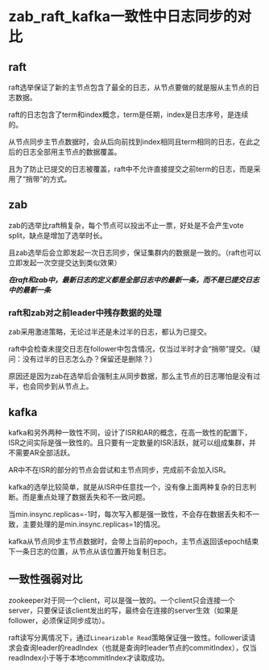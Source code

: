 # zab_raft_kafka一致性中日志同步的对比

## raft

raft选举保证了新的主节点包含了最全的日志，从节点要做的就是服从主节点的日志数据。

raft的日志包含了term和index概念，term是任期，index是日志序号，是连续的。

从节点同步主节点数据时，会从后向前找到index相同且term相同的日志，在此之后的日志全部用主节点的数据覆盖。

且为了防止已提交的日志被覆盖，raft中不允许直接提交之前term的日志，而是采用了“捎带”的方式。

## zab

zab的选举比raft稍复杂，每个节点可以投出不止一票，好处是不会产生vote split，缺点是增加了选举时长。

且zab选举后会立即发起一次日志同步，保证集群内的数据是一致的。（raft也可以立即发起一次空提交达到类似效果）

***在raft和zab中，最新日志的定义都是全部日志中的最新一条，而不是已提交日志中的最新一条***

### raft和zab对之前leader中残存数据的处理

zab采用激进策略，无论过半还是未过半的日志，都认为已提交。

raft中会检查未提交日志在follower中包含情况，仅当过半时才会“捎带”提交。（疑问：没有过半的日志怎么办？保留还是删除？）

原因还是因为zab在选举后会强制主从同步数据，那么主节点的日志哪怕是没有过半，也会同步到从节点上。

## kafka

kafka和另外两种一致性不同，设计了ISR和AR的概念，在高一致性的配置下，ISR之间实际是强一致性的。且只要有一定数量的ISR活跃，就可以组成集群，并不需要AR全部活跃。

AR中不在ISR的部分的节点会尝试和主节点同步，完成前不会加入ISR。

kafka的选举比较简单，就是从ISR中任意找一个，没有像上面两种复杂的日志判断。而是重点处理了数据丢失和不一致问题。

当min.insync.replicas=-1时，每次写入都是强一致性，不会存在数据丢失和不一致，主要处理的是min.insync.replicas=1的情况。

kafka从节点同步主节点数据时，会带上当前的epoch，主节点返回该epoch结束下一条日志的位置，从节点从该位置开始复制日志。

## 一致性强弱对比

zookeeper对于同一个client，可以是强一致的。一个client只会连接一个server，只要保证该client发出的写，最终会在连接的server生效（如果是follower，必须保证同步成功）。

raft读写分离情况下，通过`Linearizable Read`策略保证强一致性。follower读请求会查询leader的readIndex（也就是查询时leader节点的commitIndex），仅当readIndex小于等于本地commitIndex才读取成功。